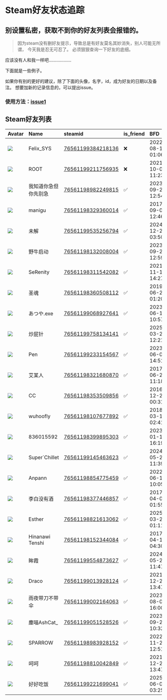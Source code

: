 # Steam好友状态追踪
## 别设置私密，获取不到你的好友列表会报错的。

> 因为steam没有删好友提示，导致总是有好友莫名其妙消失，别人可能无所谓，
> 今天我是忍无可忍了。 必须狠狠查询一下好友的底细。

应该没有人和我一样吧………………

下面就是一些例子。

如果你有别的更好的建议，除了下面的头像，名字，id，成为好友的日期以及备注。 想要加新的记录信息的，可以提出issue。

### 使用方法：[issue1](https://github.com/systemannounce/SteamFriends/issues/1)

## Steam好友列表

| Avatar                                                                            | Name            | steamid                                                                     | is_friend   | BFD                 | Remark   | removed_time        |
|:----------------------------------------------------------------------------------|:----------------|:----------------------------------------------------------------------------|:------------|:--------------------|:---------|:--------------------|
| ![](https://avatars.steamstatic.com/d41abd4be0b3769e1919802da758591a11639b13.jpg) | Felix_SYS       | [76561199384218136](https://steamcommunity.com/profiles/76561199384218136/) | ❌           | 2022-08-14 01:06:38 |          | 2025-03-13 12:41:56 |
| ![](https://avatars.steamstatic.com/ef15d4fa577672454e11c4dc5fbfa9fc71722ede.jpg) | ROOT            | [76561199211756935](https://steamcommunity.com/profiles/76561199211756935/) | ❌           | 2021-10-02 11:23:03 |          | 2025-03-13 12:41:56 |
| ![](https://avatars.steamstatic.com/a627d3c0e9fe310d6ce9538c3594376522acbb00.jpg) | 我知道你急但你先别急      | [76561198982249815](https://steamcommunity.com/profiles/76561198982249815/) | ✅           | 2023-09-23 12:54:24 |          |                     |
| ![](https://avatars.steamstatic.com/bd3d10b783c83618e5953685e7539496e76987e1.jpg) | manigu          | [76561198329360014](https://steamcommunity.com/profiles/76561198329360014/) | ✅           | 2017-09-07 12:46:28 |          |                     |
| ![](https://avatars.steamstatic.com/c2c51159307ac0e5c3960f0df31732a07cd85cd0.jpg) | 未解              | [76561199535256794](https://steamcommunity.com/profiles/76561199535256794/) | ✅           | 2024-12-29 03:50:05 |          |                     |
| ![](https://avatars.steamstatic.com/64455b3f80e6419b182bf68c483de214f5f56d75.jpg) | 野牛启动            | [76561198132008004](https://steamcommunity.com/profiles/76561198132008004/) | ✅           | 2023-09-23 12:59:44 |          |                     |
| ![](https://avatars.steamstatic.com/943e1d64e7899415a4ecd26acbb107ad0e34f9c8.jpg) | SeRenity        | [76561198311542082](https://steamcommunity.com/profiles/76561198311542082/) | ✅           | 2021-11-14 14:27:09 |          |                     |
| ![](https://avatars.steamstatic.com/ee74f281a9124a62119755006531ec9ddd71ab9b.jpg) | 圣魂              | [76561198360508112](https://steamcommunity.com/profiles/76561198360508112/) | ✅           | 2019-06-23 01:20:58 |          |                     |
| ![](https://avatars.steamstatic.com/13b853f92056426339667bd6f1cd8d0e46fcf9cc.jpg) | あつや.exe         | [76561199068927641](https://steamcommunity.com/profiles/76561199068927641/) | ✅           | 2023-06-13 10:57:54 |          |                     |
| ![](https://avatars.steamstatic.com/fef49e7fa7e1997310d705b2a6158ff8dc1cdfeb.jpg) | 炒屁针             | [76561199758134141](https://steamcommunity.com/profiles/76561199758134141/) | ✅           | 2025-03-23 12:21:09 |          |                     |
| ![](https://avatars.steamstatic.com/2a6cfd65a9e4fb9fe504bb23327d0656066a0b20.jpg) | Pen             | [76561199233154567](https://steamcommunity.com/profiles/76561199233154567/) | ✅           | 2023-06-06 14:51:36 |          |                     |
| ![](https://avatars.steamstatic.com/f0e93dc435c3f915c7a80eaf575a8832786df21d.jpg) | 艾某人             | [76561198321680870](https://steamcommunity.com/profiles/76561198321680870/) | ✅           | 2017-06-22 11:18:40 |          |                     |
| ![](https://avatars.steamstatic.com/96a43137f281fc5ec62df0e4b8192f947d60ccd3.jpg) | CC              | [76561198353509856](https://steamcommunity.com/profiles/76561198353509856/) | ✅           | 2016-12-26 00:31:20 |          |                     |
| ![](https://avatars.steamstatic.com/9de324b2f3b038205c99f91e5f775e658e9b96b8.jpg) | wuhoofly        | [76561198107677892](https://steamcommunity.com/profiles/76561198107677892/) | ✅           | 2018-03-18 02:41:53 |          |                     |
| ![](https://avatars.steamstatic.com/a8c5d92192f114f5ed05a03a86e53facc7d22a27.jpg) | 836015592       | [76561198399895303](https://steamcommunity.com/profiles/76561198399895303/) | ✅           | 2023-01-18 16:19:01 |          |                     |
| ![](https://avatars.steamstatic.com/5f914684af59de0d3a932d4f0df00d1962526b8a.jpg) | Super`Chillet   | [76561199145463623](https://steamcommunity.com/profiles/76561199145463623/) | ✅           | 2024-05-20 11:39:44 |          |                     |
| ![](https://avatars.steamstatic.com/8f6916be3dcc60a0c3e9391276bce389a138b83a.jpg) | Anpann          | [76561198854775459](https://steamcommunity.com/profiles/76561198854775459/) | ✅           | 2022-06-19 10:05:40 |          |                     |
| ![](https://avatars.steamstatic.com/bd4f539b15287badab5670665da4cf8f8b70e0c4.jpg) | 李白没有酒           | [76561198377446857](https://steamcommunity.com/profiles/76561198377446857/) | ✅           | 2017-04-02 01:55:40 |          |                     |
| ![](https://avatars.steamstatic.com/98acac4f291f878dff6b75ec2979752edc59ff33.jpg) | Esther          | [76561198821613062](https://steamcommunity.com/profiles/76561198821613062/) | ✅           | 2025-03-24 01:11:19 |          |                     |
| ![](https://avatars.steamstatic.com/3886538de9cdddb3680921e7f9ab22e9212b5110.jpg) | Hinanawi Tenshi | [76561198152344084](https://steamcommunity.com/profiles/76561198152344084/) | ✅           | 2017-04-10 04:30:12 |          |                     |
| ![](https://avatars.steamstatic.com/4b8fd27c1f0169544f3cafb5124a5fb7ac68c855.jpg) | 眸霞              | [76561199554873627](https://steamcommunity.com/profiles/76561199554873627/) | ✅           | 2024-05-20 11:47:29 |          |                     |
| ![](https://avatars.steamstatic.com/5454c8490bf3a6d9352fe40d5445db9fc0f0dbb9.jpg) | Draco           | [76561199013928124](https://steamcommunity.com/profiles/76561199013928124/) | ✅           | 2021-12-20 13:47:08 |          |                     |
| ![](https://avatars.steamstatic.com/c24201a414f8c79db92b85d00c7b0afacf030983.jpg) | 雨夜带刀不带伞         | [76561199002164063](https://steamcommunity.com/profiles/76561199002164063/) | ✅           | 2023-08-06 16:00:24 |          |                     |
| ![](https://avatars.steamstatic.com/d49a15c250fb7e42a1e1a9df3d0ff4d33c6044a5.jpg) | 塵喵AshCat_       | [76561199051528526](https://steamcommunity.com/profiles/76561199051528526/) | ✅           | 2023-09-20 10:32:19 |          |                     |
| ![](https://avatars.steamstatic.com/cfc13c1e2738f2a52bf2592a0be376f8304201c2.jpg) | SPARROW         | [76561198983928152](https://steamcommunity.com/profiles/76561198983928152/) | ✅           | 2022-11-24 12:51:53 |          |                     |
| ![](https://avatars.steamstatic.com/6849478d79ae214226b2218b4109ea84602d49ad.jpg) | 呵呵              | [76561198810042849](https://steamcommunity.com/profiles/76561198810042849/) | ✅           | 2021-12-20 13:47:41 |          |                     |
| ![](https://avatars.steamstatic.com/130da39e0e1007b47c844cbc6ccc51782aff4c9c.jpg) | 好好吃饭            | [76561199221699041](https://steamcommunity.com/profiles/76561199221699041/) | ✅           | 2025-06-08 03:25:51 |          |                     |